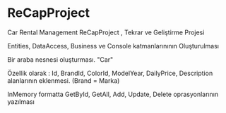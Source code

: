 # ReCapProject
Car Rental Management
ReCapProject , Tekrar ve Geliştirme Projesi

Entities, DataAccess, Business ve Console katmanlarınının Oluşturulması

Bir araba nesnesi oluşturması. "Car"

Özellik olarak : Id, BrandId, ColorId, ModelYear, DailyPrice, Description alanlarının eklenmesi. (Brand = Marka)

InMemory formatta GetById, GetAll, Add, Update, Delete oprasyonlarının yazılması
